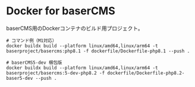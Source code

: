 # Docker for baserCMS

baserCMS用のDockerコンテナのビルド用プロジェクト。

```shell
# コマンド例（M1対応）
docker buildx build --platform linux/amd64,linux/arm64 -t baserproject/basercms:php8.1 -f dockerfile/Dockerfile-php8.1 --push .

# baserCMS5-dev 梱包版
docker buildx build --platform linux/amd64,linux/arm64 -t baserproject/basercms:5-dev-php8.2 -f dockerfile/Dockerfile-php8.2-baser5-dev --push .
```
